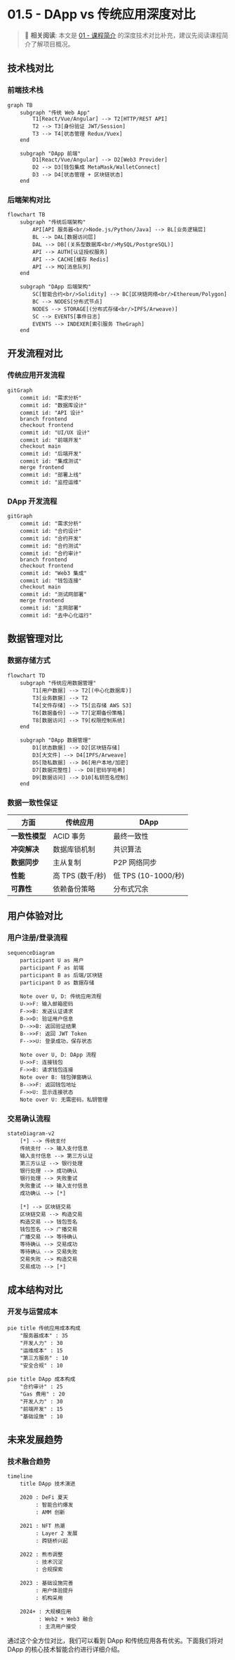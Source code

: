 # 01.5 - DApp vs 传统应用深度对比

> 📖 **相关阅读**: 本文是 [01 - 课程简介](./01-intro.md) 的深度技术对比补充，建议先阅读课程简介了解项目概况。

## 技术栈对比

### 前端技术栈

```mermaid
graph TB
    subgraph "传统 Web App"
        T1[React/Vue/Angular] --> T2[HTTP/REST API]
        T2 --> T3[身份验证 JWT/Session]
        T3 --> T4[状态管理 Redux/Vuex]
    end
    
    subgraph "DApp 前端"
        D1[React/Vue/Angular] --> D2[Web3 Provider]
        D2 --> D3[钱包集成 MetaMask/WalletConnect]
        D3 --> D4[状态管理 + 区块链状态]
    end
```

### 后端架构对比

```mermaid
flowchart TB
    subgraph "传统后端架构"
        API[API 服务器<br/>Node.js/Python/Java] --> BL[业务逻辑层]
        BL --> DAL[数据访问层]
        DAL --> DB[(关系型数据库<br/>MySQL/PostgreSQL)]
        API --> AUTH[认证授权服务]
        API --> CACHE[缓存 Redis]
        API --> MQ[消息队列]
    end
    
    subgraph "DApp 后端架构"
        SC[智能合约<br/>Solidity] --> BC[区块链网络<br/>Ethereum/Polygon]
        BC --> NODES[分布式节点]
        NODES --> STORAGE[(分布式存储<br/>IPFS/Arweave)]
        SC --> EVENTS[事件日志]
        EVENTS --> INDEXER[索引服务 TheGraph]
    end
```

## 开发流程对比

### 传统应用开发流程

```mermaid
gitGraph
    commit id: "需求分析"
    commit id: "数据库设计"
    commit id: "API 设计"
    branch frontend
    checkout frontend
    commit id: "UI/UX 设计"
    commit id: "前端开发"
    checkout main
    commit id: "后端开发"
    commit id: "集成测试"
    merge frontend
    commit id: "部署上线"
    commit id: "监控运维"
```

### DApp 开发流程

```mermaid
gitGraph
    commit id: "需求分析"
    commit id: "合约设计"
    commit id: "合约开发"
    commit id: "合约测试"
    commit id: "合约审计"
    branch frontend
    checkout frontend
    commit id: "Web3 集成"
    commit id: "钱包连接"
    checkout main
    commit id: "测试网部署"
    merge frontend
    commit id: "主网部署"
    commit id: "去中心化运行"
```

## 数据管理对比

### 数据存储方式

```mermaid
flowchart TD
    subgraph "传统应用数据管理"
        T1[用户数据] --> T2[(中心化数据库)]
        T3[业务数据] --> T2
        T4[文件存储] --> T5[云存储 AWS S3]
        T6[数据备份] --> T7[定期备份策略]
        T8[数据访问] --> T9[权限控制系统]
    end
    
    subgraph "DApp 数据管理"
        D1[状态数据] --> D2[区块链存储]
        D3[大文件] --> D4[IPFS/Arweave]
        D5[隐私数据] --> D6[用户本地/加密]
        D7[数据完整性] --> D8[密码学哈希]
        D9[数据访问] --> D10[私钥签名控制]
    end
```

### 数据一致性保证

| 方面 | 传统应用 | DApp |
|------|----------|------|
| **一致性模型** | ACID 事务 | 最终一致性 |
| **冲突解决** | 数据库锁机制 | 共识算法 |
| **数据同步** | 主从复制 | P2P 网络同步 |
| **性能** | 高 TPS (数千/秒) | 低 TPS (10-1000/秒) |
| **可靠性** | 依赖备份策略 | 分布式冗余 |

## 用户体验对比

### 用户注册/登录流程

```mermaid
sequenceDiagram
    participant U as 用户
    participant F as 前端
    participant B as 后端/区块链
    participant D as 数据存储

    Note over U, D: 传统应用流程
    U->>F: 输入邮箱密码
    F->>B: 发送认证请求
    B->>D: 验证用户信息
    D-->>B: 返回验证结果
    B-->>F: 返回 JWT Token
    F-->>U: 登录成功，保存状态

    Note over U, D: DApp 流程
    U->>F: 连接钱包
    F->>B: 请求钱包连接
    Note over B: 钱包弹窗确认
    B-->>F: 返回钱包地址
    F->>U: 显示连接状态
    Note over U: 无需密码，私钥管理
```

### 交易确认流程

```mermaid
stateDiagram-v2
    [*] --> 传统支付
    传统支付 --> 输入支付信息
    输入支付信息 --> 第三方认证
    第三方认证 --> 银行处理
    银行处理 --> 成功确认
    银行处理 --> 失败重试
    失败重试 --> 输入支付信息
    成功确认 --> [*]

    [*] --> 区块链交易
    区块链交易 --> 构造交易
    构造交易 --> 钱包签名
    钱包签名 --> 广播交易
    广播交易 --> 等待确认
    等待确认 --> 交易成功
    等待确认 --> 交易失败
    交易失败 --> 构造交易
    交易成功 --> [*]
```

## 成本结构对比

### 开发与运营成本

```mermaid
pie title 传统应用成本构成
    "服务器成本" : 35
    "开发人力" : 30
    "运维成本" : 15
    "第三方服务" : 10
    "安全合规" : 10
```

```mermaid
pie title DApp 成本构成
    "合约审计" : 25
    "Gas 费用" : 20
    "开发人力" : 30
    "前端开发" : 15
    "基础设施" : 10
```

## 未来发展趋势

### 技术融合趋势

```mermaid
timeline
    title DApp 技术演进
    
    2020 : DeFi 夏天
         : 智能合约爆发
         : AMM 创新
    
    2021 : NFT 热潮
         : Layer 2 发展
         : 跨链桥兴起
    
    2022 : 熊市调整
         : 技术沉淀
         : 合规探索
    
    2023 : 基础设施完善
         : 用户体验提升
         : 机构采用
    
    2024+ : 大规模应用
          : Web2 + Web3 融合
          : 主流用户接受
```

通过这个全方位对比，我们可以看到 DApp 和传统应用各有优劣。下面我们将对 DApp 的核心技术智能合约进行详细介绍。
